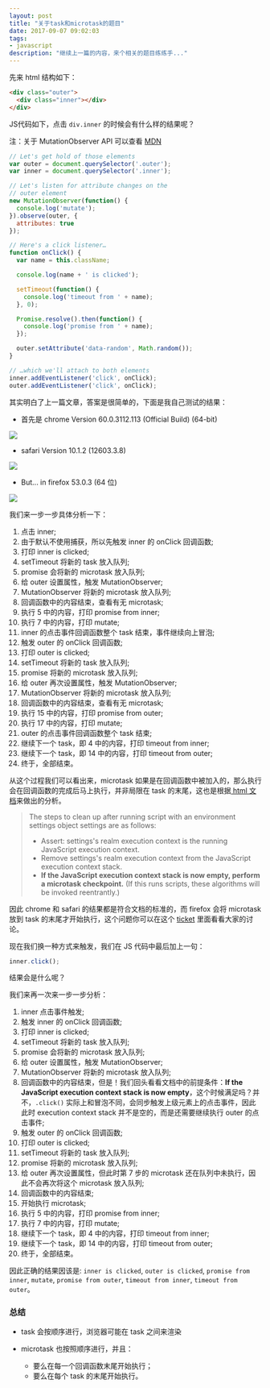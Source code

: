 ```yaml
---
layout: post
title: "关于task和microtask的题目"
date: 2017-09-07 09:02:03
tags:
- javascript
description: "继续上一篇的内容，来个相关的题目练练手..."
---
```


先来 html 结构如下：

```html
<div class="outer">
  <div class="inner"></div>
</div>
```

JS代码如下，点击 `div.inner` 的时候会有什么样的结果呢？

注：关于 MutationObserver API 可以查看 [MDN](https://developer.mozilla.org/zh-CN/docs/Web/API/MutationObserver)

```js
// Let's get hold of those elements
var outer = document.querySelector('.outer');
var inner = document.querySelector('.inner');

// Let's listen for attribute changes on the
// outer element
new MutationObserver(function() {
  console.log('mutate');
}).observe(outer, {
  attributes: true
});

// Here's a click listener…
function onClick() {
  var name = this.className;

  console.log(name + ' is clicked');

  setTimeout(function() {
    console.log('timeout from ' + name);
  }, 0);

  Promise.resolve().then(function() {
    console.log('promise from ' + name);
  });

  outer.setAttribute('data-random', Math.random());
}

// …which we'll attach to both elements
inner.addEventListener('click', onClick);
outer.addEventListener('click', onClick);

```

其实明白了上一篇文章，答案是很简单的，下面是我自己测试的结果：


- 首先是 chrome Version 60.0.3112.113 (Official Build) (64-bit)

![]({{site.url}}/assets/images/2017-09-07/chrome.png)

- safari Version 10.1.2 (12603.3.8)

![]({{site.url}}/assets/images/2017-09-07/safari.png)

- But... in firefox 53.0.3 (64 位)

![]({{site.url}}/assets/images/2017-09-07/firefox.png)

我们来一步一步具体分析一下：

1. 点击 inner;
2. 由于默认不使用捕获，所以先触发 inner 的 onClick 回调函数;
3. 打印 inner is clicked;
4. setTimeout 将新的 task 放入队列;
5. promise 会将新的 microtask 放入队列;
6. 给 outer 设置属性，触发 MutationObserver;
7. MutationObserver 将新的 microtask 放入队列;
8. 回调函数中的内容结束，查看有无 microtask;
9. 执行 5 中的内容，打印 promise from inner;
10. 执行 7 中的内容，打印 mutate;
11. inner 的点击事件回调函数整个 task 结束，事件继续向上冒泡;
12. 触发 outer 的 onClick 回调函数;
13. 打印 outer is clicked;
14. setTimeout 将新的 task 放入队列;
15. promise 将新的 microtask 放入队列;
16. 给 outer 再次设置属性，触发 MutationObserver;
17. MutationObserver 将新的 microtask 放入队列;
18. 回调函数中的内容结束，查看有无 microtask;
19. 执行 15 中的内容，打印 promise from outer;
20. 执行 17 中的内容，打印 mutate;
21. outer 的点击事件回调函数整个 task 结束;
22. 继续下一个 task，即 4 中的内容，打印 timeout from inner;
22. 继续下一个 task，即 14 中的内容，打印 timeout from outer;
23. 终于，全部结束。

从这个过程我们可以看出来，microtask 如果是在回调函数中被加入的，那么执行会在回调函数的完成后马上执行，并非局限在 task 的末尾，这也是根据[ html 文档](https://html.spec.whatwg.org/multipage/webappapis.html#calling-scripts:perform-a-microtask-checkpoint)来做出的分析。

> The steps to clean up after running script with an environment settings object settings are as follows:
> - Assert: settings's realm execution context is the running JavaScript execution context.
> - Remove settings's realm execution context from the JavaScript execution context stack.
> - **If the JavaScript execution context stack is now empty, perform a microtask checkpoint.** (If this runs scripts, these algorithms will be invoked reentrantly.)

因此 chrome 和 safari 的结果都是符合文档的标准的，而 firefox 会将 microtask 放到 task 的末尾才开始执行，这个问题你可以在这个 [ticket](https://bugzilla.mozilla.org/show_bug.cgi?id=1193394) 里面看看大家的讨论。

现在我们换一种方式来触发，我们在 JS 代码中最后加上一句：

```js
inner.click();
```

结果会是什么呢？

我们来再一次来一步一步分析：

1. inner 点击事件触发;
2. 触发 inner 的 onClick 回调函数;
3. 打印 inner is clicked;
4. setTimeout 将新的 task 放入队列;
5. promise 会将新的 microtask 放入队列;
6. 给 outer 设置属性，触发 MutationObserver;
7. MutationObserver 将新的 microtask 放入队列;
8. 回调函数中的内容结束，但是！我们回头看看文档中的前提条件：**If the JavaScript execution context stack is now empty**，这个时候满足吗？并不，`.click()` 实际上和冒泡不同，会同步触发上级元素上的点击事件，因此此时 execution context stack 并不是空的，而是还需要继续执行 outer 的点击事件;
9. 触发 outer 的 onClick 回调函数;
10. 打印 outer is clicked;
11. setTimeout 将新的 task 放入队列;
12. promise 将新的 microtask 放入队列;
13. 给 outer 再次设置属性，但此时第 7 步的 microtask 还在队列中未执行，因此不会再次将这个 microtask 放入队列;
14. 回调函数中的内容结束;
15. 开始执行 microtask;
16. 执行 5 中的内容，打印 promise from inner;
17. 执行 7 中的内容，打印 mutate;
18. 继续下一个 task，即 4 中的内容，打印 timeout from inner;
19. 继续下一个 task，即 14 中的内容，打印 timeout from outer;
20. 终于，全部结束。

因此正确的结果因该是: `inner is clicked`, `outer is clicked`, `promise from inner`, `mutate`, `promise from outer`, `timeout from inner`, `timeout from outer`。

### 总结

- task 会按顺序进行，浏览器可能在 task 之间来渲染

- microtask 也按照顺序进行，并且：
  - 要么在每一个回调函数末尾开始执行；
  - 要么在每个 task 的末尾开始执行。

